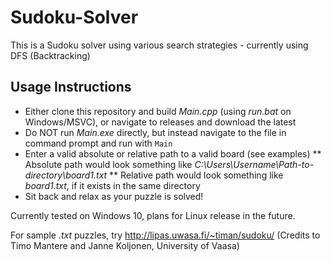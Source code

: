 # Sudoku-Solver
 This is a Sudoku solver using various search strategies - currently using DFS (Backtracking)
 
 ## Usage Instructions
 * Either clone this repository and build *Main.cpp* (using *run.bat* on Windows/MSVC), or navigate to releases and download the latest
 * Do NOT run *Main.exe* directly, but instead navigate to the file in command prompt and run with `Main`
 * Enter a valid absolute or relative path to a valid board (see examples)
 ** Absolute path would look something like *C:\Users\Username\Path-to-directory\board1.txt*
 ** Relative path would look something like *board1.txt*, if it exists in the same directory
 * Sit back and relax as your puzzle is solved!
 
 Currently tested on Windows 10, plans for Linux release in the future.
 
 For sample *.txt* puzzles, try http://lipas.uwasa.fi/~timan/sudoku/ (Credits to Timo Mantere and Janne Koljonen, University of Vaasa)

